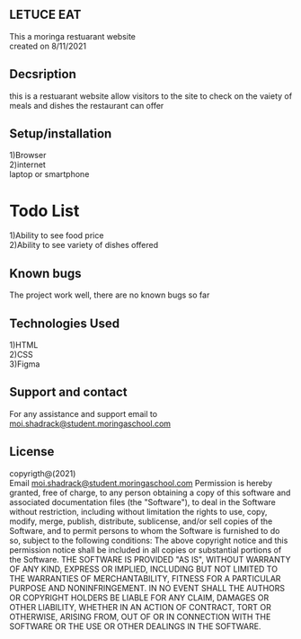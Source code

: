 ## LETUCE EAT
This a moringa restuarant website<br>created on 8/11/2021

## Decsription
this is a restuarant website allow visitors to the site to check on the vaiety of meals and dishes the restaurant can offer
## Setup/installation
1)Browser<br>2)internet<br>laptop or smartphone
# Todo List
1)Ability to see food price<br>2)Ability to see variety of dishes offered
## Known bugs
The project work well, there are no known bugs so far

## Technologies Used
1)HTML<br>2)CSS<br>3)Figma

## Support and contact
For any assistance and support email to moi.shadrack@student.moringaschool.com

## License
copyrigth@(2021)<br>Email moi.shadrack@student.moringaschool.com
Permission is hereby granted, free of charge, to any person obtaining a copy of this software and associated documentation files (the "Software"), to deal in the Software without restriction, including without limitation the rights to use, copy, modify, merge, publish, distribute, sublicense, and/or sell copies of the Software, and to permit persons to whom the Software is furnished to do so, subject to the following conditions:
The above copyright notice and this permission notice shall be included in all copies or substantial portions of the Software.
THE SOFTWARE IS PROVIDED "AS IS", WITHOUT WARRANTY OF ANY KIND, EXPRESS OR IMPLIED, INCLUDING BUT NOT LIMITED TO THE WARRANTIES OF MERCHANTABILITY, FITNESS FOR A PARTICULAR PURPOSE AND NONINFRINGEMENT. IN NO EVENT SHALL THE AUTHORS OR COPYRIGHT HOLDERS BE LIABLE FOR ANY CLAIM, DAMAGES OR OTHER LIABILITY, WHETHER IN AN ACTION OF CONTRACT, TORT OR OTHERWISE, ARISING FROM, OUT OF OR IN CONNECTION WITH THE SOFTWARE OR THE USE OR OTHER DEALINGS IN THE SOFTWARE.
